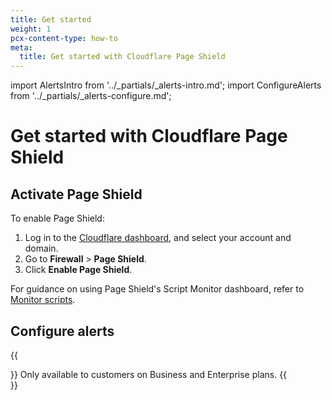 ```yaml
---
title: Get started
weight: 1
pcx-content-type: how-to
meta:
  title: Get started with Cloudflare Page Shield
---
```


import AlertsIntro from '../_partials/_alerts-intro.md';
import ConfigureAlerts from '../_partials/_alerts-configure.md';

# Get started with Cloudflare Page Shield

## Activate Page Shield

To enable Page Shield:

1.  Log in to the [Cloudflare dashboard](https://dash.cloudflare.com/), and select your account and domain.
2.  Go to **Firewall** > **Page Shield**.
3.  Click **Enable Page Shield**.

For guidance on using Page Shield's Script Monitor dashboard, refer to [Monitor scripts](/page-shield/use-dashboard/monitor-scripts/).

## Configure alerts

{{<Aside type="note">}}
Only available to customers on Business and Enterprise plans.
{{</Aside>}}

<AlertsIntro />

<ConfigureAlerts />

